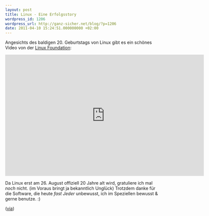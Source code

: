```yaml
---
layout: post
title: Linux - Eine Erfolgsstory
wordpress_id: 1206
wordpress_url: http://ganz-sicher.net/blog/?p=1206
date: 2011-04-10 15:24:51.000000000 +02:00
---
```

Angesichts des baldigen 20. Geburtstags von Linux gibt es ein schönes Video von der <a href="http://www.linuxfoundation.org/20th/">Linux Foundation</a>:

<iframe title="YouTube video player" width="640" height="390" src="http://www.youtube.com/embed/5ocq6_3-nEw" frameborder="0" allowfullscreen></iframe>

Da Linux erst am 26. August offiziell 20 Jahre alt wird, gratuliere ich mal <em>noch</em> nicht. (im Voraus bringt ja bekanntlich Unglück)
Trotzdem danke für die Software, die heute <em>fast Jeder</em> unbewusst, ich im Speziellen bewusst &amp; gerne benutze. :)

(<a href="http://rockiger.com/de/blog/view/nur-ein-hobby-nix-professionelles">via</a>)
